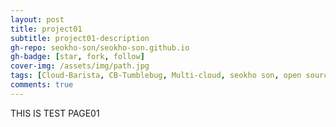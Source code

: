```yaml
---
layout: post
title: project01
subtitle: project01-description
gh-repo: seokho-son/seokho-son.github.io
gh-badge: [star, fork, follow]
cover-img: /assets/img/path.jpg
tags: [Cloud-Barista, CB-Tumblebug, Multi-cloud, seokho son, open source]
comments: true
---
```


THIS IS TEST PAGE01

